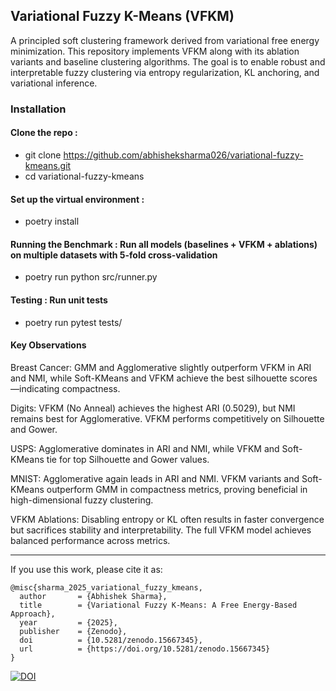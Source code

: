## Variational Fuzzy K-Means (VFKM)

A principled soft clustering framework derived from variational free energy minimization. This repository implements VFKM along with its ablation variants and baseline clustering algorithms. The goal is to enable robust and interpretable fuzzy clustering via entropy regularization, KL anchoring, and variational inference.

### Installation

#### Clone the repo :
- git clone https://github.com/abhisheksharma026/variational-fuzzy-kmeans.git
- cd variational-fuzzy-kmeans

#### Set up the virtual environment :
- poetry install

#### Running the Benchmark : Run all models (baselines + VFKM + ablations) on multiple datasets with 5-fold cross-validation
- poetry run python src/runner.py

#### Testing : Run unit tests
- poetry run pytest tests/

#### Key Observations
Breast Cancer:
GMM and Agglomerative slightly outperform VFKM in ARI and NMI, while Soft-KMeans and VFKM achieve the best silhouette scores—indicating compactness.

Digits:
VFKM (No Anneal) achieves the highest ARI (0.5029), but NMI remains best for Agglomerative. VFKM performs competitively on Silhouette and Gower.

USPS:
Agglomerative dominates in ARI and NMI, while VFKM and Soft-KMeans tie for top Silhouette and Gower values.

MNIST:
Agglomerative again leads in ARI and NMI. VFKM variants and Soft-KMeans outperform GMM in compactness metrics, proving beneficial in high-dimensional fuzzy clustering.

VFKM Ablations:
Disabling entropy or KL often results in faster convergence but sacrifices stability and interpretability. The full VFKM model achieves balanced performance across metrics.

---
If you use this work, please cite it as: 

```
@misc{sharma_2025_variational_fuzzy_kmeans,
  author       = {Abhishek Sharma},
  title        = {Variational Fuzzy K-Means: A Free Energy-Based Approach},
  year         = {2025},
  publisher    = {Zenodo},
  doi          = {10.5281/zenodo.15667345},
  url          = {https://doi.org/10.5281/zenodo.15667345}
}
```
[![DOI](https://zenodo.org/badge/DOI/10.5281/zenodo.15667345.svg)](https://doi.org/10.5281/zenodo.15667345)

